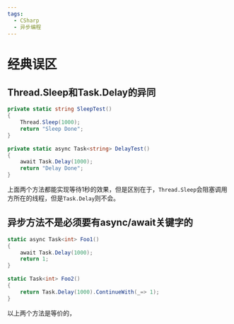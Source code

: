 ```yaml
---
tags:
  - CSharp
  - 异步编程
---
```

# 经典误区
## Thread.Sleep和Task.Delay的异同
```C#
private static string SleepTest()  
{  
    Thread.Sleep(1000);  
    return "Sleep Done";  
}  
  
private static async Task<string> DelayTest()  
{  
    await Task.Delay(1000);  
    return "Delay Done";  
}
```
上面两个方法都能实现等待1秒的效果，但是区别在于，`Thread.Sleep`会阻塞调用方所在的线程，但是`Task.Delay`则不会。
## 异步方法不是必须要有async/await关键字的
```C#
static async Task<int> Foo1()  
{  
    await Task.Delay(1000);  
    return 1;  
}  
  
static Task<int> Foo2()  
{  
    return Task.Delay(1000).ContinueWith(_=> 1);  
}
```
以上两个方法是等价的，


